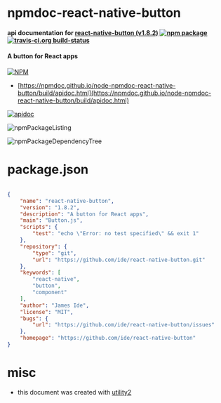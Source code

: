# npmdoc-react-native-button

#### api documentation for  [react-native-button (v1.8.2)](https://github.com/ide/react-native-button)  [![npm package](https://img.shields.io/npm/v/npmdoc-react-native-button.svg?style=flat-square)](https://www.npmjs.org/package/npmdoc-react-native-button) [![travis-ci.org build-status](https://api.travis-ci.org/npmdoc/node-npmdoc-react-native-button.svg)](https://travis-ci.org/npmdoc/node-npmdoc-react-native-button)

#### A button for React apps

[![NPM](https://nodei.co/npm/react-native-button.png?downloads=true&downloadRank=true&stars=true)](https://www.npmjs.com/package/react-native-button)

- [https://npmdoc.github.io/node-npmdoc-react-native-button/build/apidoc.html](https://npmdoc.github.io/node-npmdoc-react-native-button/build/apidoc.html)

[![apidoc](https://npmdoc.github.io/node-npmdoc-react-native-button/build/screenCapture.buildCi.browser.%252Ftmp%252Fbuild%252Fapidoc.html.png)](https://npmdoc.github.io/node-npmdoc-react-native-button/build/apidoc.html)

![npmPackageListing](https://npmdoc.github.io/node-npmdoc-react-native-button/build/screenCapture.npmPackageListing.svg)

![npmPackageDependencyTree](https://npmdoc.github.io/node-npmdoc-react-native-button/build/screenCapture.npmPackageDependencyTree.svg)



# package.json

```json

{
    "name": "react-native-button",
    "version": "1.8.2",
    "description": "A button for React apps",
    "main": "Button.js",
    "scripts": {
        "test": "echo \"Error: no test specified\" && exit 1"
    },
    "repository": {
        "type": "git",
        "url": "https://github.com/ide/react-native-button.git"
    },
    "keywords": [
        "react-native",
        "button",
        "component"
    ],
    "author": "James Ide",
    "license": "MIT",
    "bugs": {
        "url": "https://github.com/ide/react-native-button/issues"
    },
    "homepage": "https://github.com/ide/react-native-button"
}
```



# misc
- this document was created with [utility2](https://github.com/kaizhu256/node-utility2)
